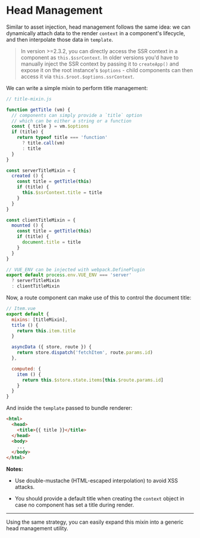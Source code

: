 # Head Management

Similar to asset injection, head management follows the same idea: we can dynamically attach data to the render `context` in a component's lifecycle, and then interpolate those data in `template`.

> In version >=2.3.2, you can directly access the SSR context in a component as `this.$ssrContext`. In older versions you'd have to manually inject the SSR context by passing it to `createApp()` and expose it on the root instance's `$options` - child components can then access it via `this.$root.$options.ssrContext`.

We can write a simple mixin to perform title management:

``` js
// title-mixin.js

function getTitle (vm) {
  // components can simply provide a `title` option
  // which can be either a string or a function
  const { title } = vm.$options
  if (title) {
    return typeof title === 'function'
      ? title.call(vm)
      : title
  }
}

const serverTitleMixin = {
  created () {
    const title = getTitle(this)
    if (title) {
      this.$ssrContext.title = title
    }
  }
}

const clientTitleMixin = {
  mounted () {
    const title = getTitle(this)
    if (title) {
      document.title = title
    }
  }
}

// VUE_ENV can be injected with webpack.DefinePlugin
export default process.env.VUE_ENV === 'server'
  ? serverTitleMixin
  : clientTitleMixin
```

Now, a route component can make use of this to control the document title:

``` js
// Item.vue
export default {
  mixins: [titleMixin],
  title () {
    return this.item.title
  }

  asyncData ({ store, route }) {
    return store.dispatch('fetchItem', route.params.id)
  },

  computed: {
    item () {
      return this.$store.state.items[this.$route.params.id]
    }
  }
}
```

And inside the `template` passed to bundle renderer:

``` html
<html>
  <head>
    <title>{{ title }}</title>
  </head>
  <body>
    ...
  </body>
</html>
```

**Notes:**

- Use double-mustache (HTML-escaped interpolation) to avoid XSS attacks.

- You should provide a default title when creating the `context` object in case no component has set a title during render.

---

Using the same strategy, you can easily expand this mixin into a generic head management utility.
